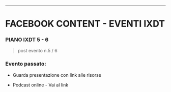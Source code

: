 ***

# FACEBOOK CONTENT - EVENTI IXDT
### PIANO IXDT 5 - 6
> post evento n.5 / 6

### Evento passato:

* Guarda presentazione con link alle risorse

* Podcast online - Vai al link

